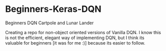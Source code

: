 # Beginners-Keras-DQN
Beginners DQN Cartpole and Lunar Lander

Creating a repo for non-object oriented versions of Vanilla DQN. 
I know this is not the efficient, elegant way of implementing DQN, 
but I think its valuable for beginners [it was for me :)] because its easier to follow.
